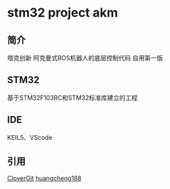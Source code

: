 #  **stm32 project akm** 
## 简介
塔克创新 阿克曼式ROS机器人的底层控制代码 自用第一版

## STM32
基于STM32F103RC和STM32标准库建立的工程

## IDE
KEIL5、VScode

## 引用
[CloverGit](https://github.com/CloverGit/Vofa-Plus-Protocol-Drive)
[huangcheng188](https://blog.csdn.net/HC_huangcheng/article/details/101762634)
